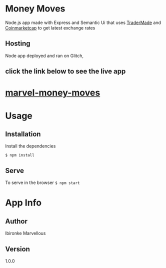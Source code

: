 # Money Moves
Node.js app made with Express and Semantic Ui  that uses  [TraderMade](https://tm-marketdata.com/) and  [Coinmarketcap](https://coinmarketcap.com/) to get latest exchange rates


## Hosting 
Node app deployed and ran on Glitch, 

## click the link below to see the live app 

# [marvel-money-moves](https://marvel-money-moves.herokuapp.com/)

# Usage
## Installation
Install the dependencies

``$ npm install``

## Serve
To serve in the browser
``$ npm start``


# App Info

## Author
Ibironke Marvellous

## Version
1.0.0


